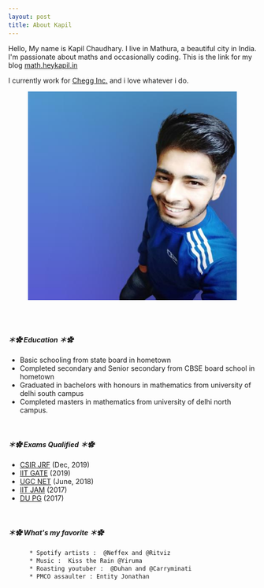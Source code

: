 ```yaml
---
layout: post
title: About Kapil
---
```



Hello, My name is Kapil Chaudhary. I live in Mathura, a beautiful city in India. I'm passionate about maths and occasionally coding. This is the link for my blog <a href="//math.heykapil.in" target="_blank">math.heykapil.in</a>

I currently work for <a href="https://en.m.wikipedia.org/wiki/Chegg" target="_blank">Chegg Inc.</a> and i love whatever i do. 

<figure>
  <img alt="Kapil Chaudhary" src="/me.png" />
</figure>






<br><br>


##### ＊✿ **Education** ＊✿ 

 <ul> <li> Basic schooling from state board in hometown</li>
  <li>Completed secondary and Senior secondary from CBSE board school in hometown</li>
  <li> Graduated in bachelors with honours in mathematics from university of delhi south campus</li>
  <li> Completed masters in mathematics from university of delhi north campus.
</li>
</ul>
<br>

##### ＊✿ **Exams Qualified** ＊✿
<ul>
 <li><a href="https://csirhrdg.res.in/Home/Index/1/Default/1246/60" target="_blank">CSIR JRF</a>     (Dec, 2019)</li>
 <li><a href="https://en.m.wikipedia.org/wiki/Graduate_Aptitude_Test_in_Engineering" target="_blank">IIT GATE</a>             (2019) </li> 
 <li> <a href="https://nta.ac.in/Csirexam" target="_blank">UGC NET</a>     (June, 2018) </li>
 <li> <a href="https://en.m.wikipedia.org/wiki/Joint_Admission_Test_for_M.Sc." target="_blank">IIT JAM</a>   (2017)  </li>   
 <li> <a href="http://du.ac.in/du/index.php?page=admissions" target="_blank">DU PG</a>            (2017)  </li>    
</ul>

<br>

##### ＊✿ **What's my favorite** ＊✿

          * Spotify artists :  @Neffex and @Ritviz
          * Music :  Kiss the Rain @Yiruma
          * Roasting youtuber :  @Duhan and @Carryminati
          * PMCO assaulter : Entity Jonathan
